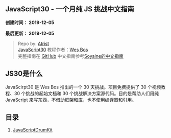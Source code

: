 ## JavaScript30 - 一个月纯 JS 挑战中文指南
**创建时间： 2019-12-05**

**最后更新： 2019-12-05**

> Repo by: [Atrist](https://github.com/Atrist)  
> [JavaScript30](https://javascript30.com) 教程作者：[Wes Bos](https://github.com/wesbos)    
> 完整指南在 [GitHub](https://github.com/soyaine/JavaScript30)
>中文指南参考[Soyaine的中文指南](https://github.com/soyaine/JavaScript30)

## JS30是什么
 JavaScirpt30 是 Wes Bos 推出的一个 30 天挑战。项目免费提供了 30 个视频教程、30 个挑战的起始文档和 30 个挑战解决方案源代码。目的是帮助人们用纯 JavaScript 来写东西，不借助框架和库，也不使用编译器和引用。

## 目录
1. [JavaScriptDrumKit]("./../01-JavaScriptDrumKit/README.md)
 
 


 